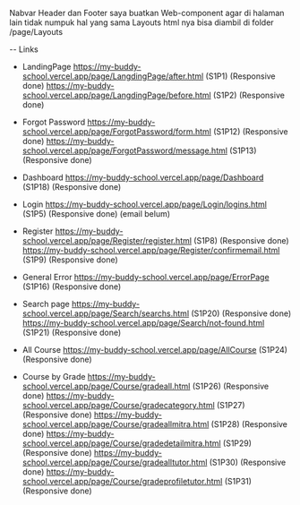 Nabvar Header dan Footer saya buatkan Web-component agar di halaman lain tidak numpuk hal yang sama
Layouts html nya bisa diambil di folder /page/Layouts

-- Links
  - LandingPage
    https://my-buddy-school.vercel.app/page/LangdingPage/after.html (S1P1) (Responsive done)
    https://my-buddy-school.vercel.app/page/LangdingPage/before.html (S1P2) (Responsive done)

  - Forgot Password
    https://my-buddy-school.vercel.app/page/ForgotPassword/form.html (S1P12) (Responsive done)
    https://my-buddy-school.vercel.app/page/ForgotPassword/message.html (S1P13) (Responsive done)

  - Dashboard
    https://my-buddy-school.vercel.app/page/Dashboard (S1P18) (Responsive done)

  - Login
    https://my-buddy-school.vercel.app/page/Login/logins.html (S1P5) (Responsive done)
    (email belum)

  - Register
    https://my-buddy-school.vercel.app/page/Register/register.html (S1P8) (Responsive done)
    https://my-buddy-school.vercel.app/page/Register/confirmemail.html (S1P9) (Responsive done)

  - General Error
    https://my-buddy-school.vercel.app/page/ErrorPage (S1P16) (Responsive done)

  - Search page
    https://my-buddy-school.vercel.app/page/Search/searchs.html (S1P20) (Responsive done)
    https://my-buddy-school.vercel.app/page/Search/not-found.html (S1P21) (Responsive done)

  - All Course
    https://my-buddy-school.vercel.app/page/AllCourse (S1P24) (Responsive done)

  - Course by Grade
    https://my-buddy-school.vercel.app/page/Course/gradeall.html (S1P26) (Responsive done)
    https://my-buddy-school.vercel.app/page/Course/gradecategory.html (S1P27) (Responsive done)
    https://my-buddy-school.vercel.app/page/Course/gradeallmitra.html (S1P28) (Responsive done)
    https://my-buddy-school.vercel.app/page/Course/gradedetailmitra.html (S1P29) (Responsive done)
    https://my-buddy-school.vercel.app/page/Course/gradealltutor.html (S1P30) (Responsive done)
    https://my-buddy-school.vercel.app/page/Course/gradeprofiletutor.html (S1P31) (Responsive done)
